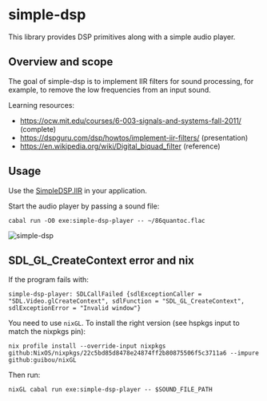 # simple-dsp

This library provides DSP primitives along with a simple audio player.

## Overview and scope

The goal of simple-dsp is to implement IIR filters for sound processing, for example, to remove the low frequencies from an input sound.

Learning resources:

- https://ocw.mit.edu/courses/6-003-signals-and-systems-fall-2011/ (complete)
- https://dspguru.com/dsp/howtos/implement-iir-filters/ (presentation)
- https://en.wikipedia.org/wiki/Digital_biquad_filter (reference)

## Usage

Use the [SimpleDSP.IIR](./src/SimpleDSP/IIR.hs) in your application.

Start the audio player by passing a sound file:

```ShellSession
cabal run -O0 exe:simple-dsp-player -- ~/86quantoc.flac
```

![simple-dsp](https://github.com/TristanCacqueray/simple-dsp/assets/154392/409f1e3d-57db-4e5f-9e08-60aeea9887df)


## SDL_GL_CreateContext error and nix

If the program fails with:

```ShellSession
simple-dsp-player: SDLCallFailed {sdlExceptionCaller = "SDL.Video.glCreateContext", sdlFunction = "SDL_GL_CreateContext", sdlExceptionError = "Invalid window"}
```

You need to use `nixGL`. To install the right version (see hspkgs input to match the nixpkgs pin):

```ShellSession
nix profile install --override-input nixpkgs github:NixOS/nixpkgs/22c5bd85d8478e24874ff2b80875506f5c3711a6 --impure github:guibou/nixGL
```

Then run:

```ShellSession
nixGL cabal run exe:simple-dsp-player -- $SOUND_FILE_PATH
```

